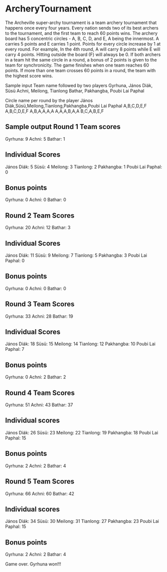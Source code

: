 # ArcheryTournament
The Archeville super-archy tournament is a team archery tournament that happens once every four years. Every nation sends two of its best archers to the tournament, and the first team to reach 60 points wins.  The archery board has 5 concentric circles - A, B, C, D, and E, A being the innermost. A carries 5 points and E carries 1 point.  Points for every circle increase by 1 at every round. For example, In the 4th round, A will carry 8 points while E will carry 4 points. Hitting outside the board (F) will always be 0.  If both archers in a team hit the same circle in a round, a bonus of 2 points is given to the team for synchronicity.  The game finishes when one team reaches 60 points.  If more than one team crosses 60 points in a round, the team with the highest score wins. 

Sample input
Team name followed by two players
Gyrhuna, János Diák, Süsü
Achni, Meilong, Tianlong
Bathar, Pakhangba, Poubi Lai Paphal


Circle name per round by the player
János Diák,Süsü,Meilong,Tianlong,Pakhangba,Poubi Lai Paphal
A,B,C,D,E,F
A,B,C,D,E,F
A,B,A,A,A,A
A,A,A,B,A,A 
B,C,A,B,E,F

Sample output
Round 1
Team scores
-----------------
Gyrhuna: 9
Achni: 5
Bathar: 1

Individual Scores
----------------------
János Diák: 5
Süsü: 4
Meilong: 3
Tianlong: 2
Pakhangba: 1
Poubi Lai Paphal: 0

Bonus points
-----------------
Gyrhuna: 0
Achni: 0
Bathar: 0



Round 2
Team Scores
-----------------
Gyrhuna: 20
Achni: 12
Bathar: 3

Individual Scores
-----------------
János Diák: 11
Süsü: 9
Meilong: 7
Tianlong: 5
Pakhangba: 3
Poubi Lai Paphal: 0

Bonus points
------------
Gyrhuna: 0
Achni: 0
Bathar: 0



Round 3
Team Scores
-----------------
Gyrhuna: 33
Achni: 28
Bathar: 19

Individual Scores
-----------------------
János Diák: 18
Süsü: 15
Meilong: 14
Tianlong: 12
Pakhangba: 10
Poubi Lai Paphal: 7

Bonus points
-----------------
Gyrhuna: 0
Achni: 2
Bathar: 2



Round 4
Team Scores
-----------------
Gyrhuna: 51
Achni: 43
Bathar: 37

Individual scores
----------------------
János Diák: 26
Süsü: 23
Meilong: 22
Tianlong: 19
Pakhangba: 18
Poubi Lai Paphal: 15


Bonus points
-----------------
Gyrhuna: 2
Achni: 2
Bathar: 4



Round 5
Team Scores
-----------------
Gyrhuna: 66
Achni: 60
Bathar: 42

Individual scores
----------------------
János Diák: 34
Süsü: 30
Meilong: 31
Tianlong: 27
Pakhangba: 23
Poubi Lai Paphal: 15


Bonus points
-----------------
Gyrhuna: 2
Achni: 2
Bathar: 4

Game over. Gyrhuna won!!!
